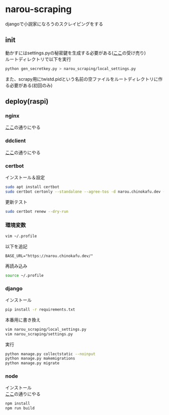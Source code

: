 # narou-scraping
djangoで小説家になろうのスクレイピングをする

## init
動かすにはsettings.pyの秘密鍵を生成する必要がある([ここ](https://qiita.com/haessal/items/abaef7ee4fdbd3b218f5)の受け売り)  
ルートディレクトリで以下を実行
```zsh
python gen_secretkey.py > narou_scraping/local_settings.py
```
また、scrapy用にtwistd.pidという名前の空ファイルをルートディレクトリに作る必要がある(初回のみ)

## deploy(raspi)
### nginx
[ここ](https://emc-craft.xyz/raspberrypi/nginx-inst03/)の通りにやる

### ddclient
[ここ](https://qiita.com/gorohash/items/8287738ffe47ab52a36f)の通りにやる

### certbot
インストール＆設定
```zsh
sudo apt install certbot
sudo certbot certonly --standalone --agree-tos -d narou.chinokafu.dev -d scrapy.chinokafu.dev
```
更新テスト
```zsh
sudo certbot renew --dry-run
```

### 環境変数
```zsh
vim ~/.profile
```
以下を追記
```~/.profile
BASE_URL="https://narou.chinokafu.dev/"
```
再読み込み
```zsh
source ~/.profile
```

### django
インストール
```zsh
pip install -r requirements.txt
```
本番用に書き換え
```zsh
vim narou_scraping/local_settings.py
vim narou_scraping/settings.py
```
実行
```zsh
python manage.py collectstatic --noinput
python manage.py makemigrations
python manage.py migrate
```

### node
インストール  
[ここ](https://github.com/nodesource/distributions)の通りにやる  
```zsh
npm install
npm run build
```
